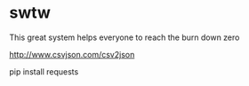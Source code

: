 # swtw
This great system helps everyone to reach the burn down zero

http://www.csvjson.com/csv2json

pip install requests

